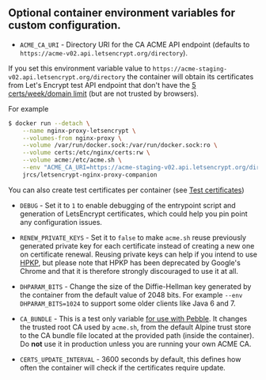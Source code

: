 ## Optional container environment variables for custom configuration.

* `ACME_CA_URI` - Directory URI for the CA ACME API endpoint (defaults to ``https://acme-v02.api.letsencrypt.org/directory``).

If you set this environment variable value to `https://acme-staging-v02.api.letsencrypt.org/directory` the container will obtain its certificates from Let's Encrypt test API endpoint that don't have the [5 certs/week/domain limit](https://letsencrypt.org/docs/rate-limits/) (but are not trusted by browsers).

For example

```bash
$ docker run --detach \
    --name nginx-proxy-letsencrypt \
    --volumes-from nginx-proxy \
    --volume /var/run/docker.sock:/var/run/docker.sock:ro \
    --volume certs:/etc/nginx/certs:rw \
    --volume acme:/etc/acme.sh \
    --env "ACME_CA_URI=https://acme-staging-v02.api.letsencrypt.org/directory" \
    jrcs/letsencrypt-nginx-proxy-companion
```
You can also create test certificates per container (see [Test certificates](./Let's-Encrypt-and-ACME.md#test-certificates))

* `DEBUG` - Set it to `1` to enable debugging of the entrypoint script and generation of LetsEncrypt certificates, which could help you pin point any configuration issues.

* `RENEW_PRIVATE_KEYS` - Set it to `false` to make `acme.sh` reuse previously generated private key for each certificate instead of creating a new one on certificate renewal. Reusing private keys can help if you intend to use [HPKP](https://developer.mozilla.org/en-US/docs/Web/HTTP/Public_Key_Pinning), but please note that HPKP has been deprecated by Google's Chrome and that it is therefore strongly discouraged to use it at all.

* `DHPARAM_BITS` - Change the size of the Diffie-Hellman key generated by the container from the default value of 2048 bits. For example `--env DHPARAM_BITS=1024` to support some older clients like Java 6 and 7.

* `CA_BUNDLE` - This is a test only variable [for use with Pebble](https://github.com/letsencrypt/pebble#avoiding-client-https-errors). It changes the trusted root CA used by `acme.sh`, from the default Alpine trust store to the CA bundle file located at the provided path (inside the container). Do **not** use it in production unless you are running your own ACME CA.

* `CERTS_UPDATE_INTERVAL` - 3600 seconds by default, this defines how often the container will check if the certificates require update.